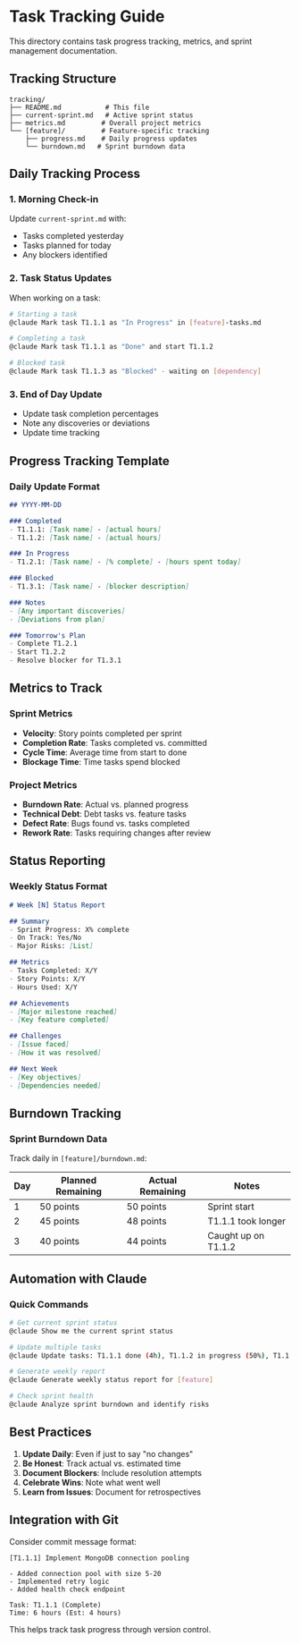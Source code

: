 # Task Tracking Guide

This directory contains task progress tracking, metrics, and sprint management documentation.

## Tracking Structure

```
tracking/
├── README.md           # This file
├── current-sprint.md   # Active sprint status
├── metrics.md         # Overall project metrics
└── [feature]/         # Feature-specific tracking
    ├── progress.md    # Daily progress updates
    └── burndown.md   # Sprint burndown data
```

## Daily Tracking Process

### 1. Morning Check-in
Update `current-sprint.md` with:
- Tasks completed yesterday
- Tasks planned for today
- Any blockers identified

### 2. Task Status Updates
When working on a task:
```bash
# Starting a task
@claude Mark task T1.1.1 as "In Progress" in [feature]-tasks.md

# Completing a task
@claude Mark task T1.1.1 as "Done" and start T1.1.2

# Blocked task
@claude Mark task T1.1.3 as "Blocked" - waiting on [dependency]
```

### 3. End of Day Update
- Update task completion percentages
- Note any discoveries or deviations
- Update time tracking

## Progress Tracking Template

### Daily Update Format
```markdown
## YYYY-MM-DD

### Completed
- T1.1.1: [Task name] - [actual hours]
- T1.1.2: [Task name] - [actual hours]

### In Progress
- T1.2.1: [Task name] - [% complete] - [hours spent today]

### Blocked
- T1.3.1: [Task name] - [blocker description]

### Notes
- [Any important discoveries]
- [Deviations from plan]

### Tomorrow's Plan
- Complete T1.2.1
- Start T1.2.2
- Resolve blocker for T1.3.1
```

## Metrics to Track

### Sprint Metrics
- **Velocity**: Story points completed per sprint
- **Completion Rate**: Tasks completed vs. committed
- **Cycle Time**: Average time from start to done
- **Blockage Time**: Time tasks spend blocked

### Project Metrics
- **Burndown Rate**: Actual vs. planned progress
- **Technical Debt**: Debt tasks vs. feature tasks
- **Defect Rate**: Bugs found vs. tasks completed
- **Rework Rate**: Tasks requiring changes after review

## Status Reporting

### Weekly Status Format
```markdown
# Week [N] Status Report

## Summary
- Sprint Progress: X% complete
- On Track: Yes/No
- Major Risks: [List]

## Metrics
- Tasks Completed: X/Y
- Story Points: X/Y
- Hours Used: X/Y

## Achievements
- [Major milestone reached]
- [Key feature completed]

## Challenges
- [Issue faced]
- [How it was resolved]

## Next Week
- [Key objectives]
- [Dependencies needed]
```

## Burndown Tracking

### Sprint Burndown Data
Track daily in `[feature]/burndown.md`:

| Day | Planned Remaining | Actual Remaining | Notes |
|-----|------------------|------------------|-------|
| 1   | 50 points        | 50 points        | Sprint start |
| 2   | 45 points        | 48 points        | T1.1.1 took longer |
| 3   | 40 points        | 44 points        | Caught up on T1.1.2 |

## Automation with Claude

### Quick Commands
```bash
# Get current sprint status
@claude Show me the current sprint status

# Update multiple tasks
@claude Update tasks: T1.1.1 done (4h), T1.1.2 in progress (50%), T1.1.3 blocked

# Generate weekly report
@claude Generate weekly status report for [feature]

# Check sprint health
@claude Analyze sprint burndown and identify risks
```

## Best Practices

1. **Update Daily**: Even if just to say "no changes"
2. **Be Honest**: Track actual vs. estimated time
3. **Document Blockers**: Include resolution attempts
4. **Celebrate Wins**: Note what went well
5. **Learn from Issues**: Document for retrospectives

## Integration with Git

Consider commit message format:
```
[T1.1.1] Implement MongoDB connection pooling

- Added connection pool with size 5-20
- Implemented retry logic
- Added health check endpoint

Task: T1.1.1 (Complete)
Time: 6 hours (Est: 4 hours)
```

This helps track task progress through version control.